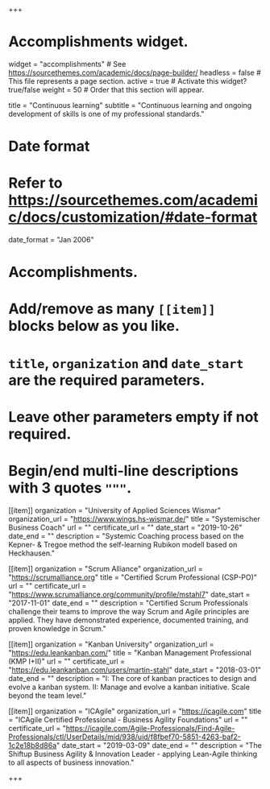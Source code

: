 +++
# Accomplishments widget.
widget = "accomplishments"  # See https://sourcethemes.com/academic/docs/page-builder/
headless = false  # This file represents a page section.
active = true  # Activate this widget? true/false
weight = 50  # Order that this section will appear.

title = "Continuous learning"
subtitle = "Continuous learning and ongoing development of skills is one of my professional standards."

# Date format
#   Refer to https://sourcethemes.com/academic/docs/customization/#date-format
date_format = "Jan 2006"

# Accomplishments.
#   Add/remove as many `[[item]]` blocks below as you like.
#   `title`, `organization` and `date_start` are the required parameters.
#   Leave other parameters empty if not required.
#   Begin/end multi-line descriptions with 3 quotes `"""`.


[[item]]
  organization = "University of Applied Sciences Wismar"
  organization_url = "https://www.wings.hs-wismar.de/"
  title = "Systemischer Business Coach"
  url = ""
  certificate_url = ""
  date_start = "2019-10-26"
  date_end = ""
  description = "Systemic Coaching process based on the Kepner- & Tregoe method the self-learning Rubikon modell based on Heckhausen."


[[item]]
  organization = "Scrum Alliance"
  organization_url = "https://scrumalliance.org"
  title = "Certified Scrum Professional (CSP-PO)"
  url = ""
  certificate_url = "https://www.scrumalliance.org/community/profile/mstahl7"
  date_start = "2017-11-01"
  date_end = ""
  description = "Certified Scrum Professionals challenge their teams to improve the way Scrum and Agile principles are applied. They have demonstrated experience, documented training, and proven knowledge in Scrum."

  
[[item]]
  organization = "Kanban University"
  organization_url = "https://edu.leankanban.com/"
  title = "Kanban Management Professional (KMP I+II)"
  url = ""
  certificate_url = "https://edu.leankanban.com/users/martin-stahl"
  date_start = "2018-03-01"
  date_end = ""
  description = "I: The core of kanban practices to design and evolve a kanban system. II: Manage and evolve a kanban initiative. Scale beyond the team level."
  
[[item]]
  organization = "ICAgile"
  organization_url = "https://icagile.com"
  title = "ICAgile Certified Professional - Business Agility Foundations"
  url = ""
  certificate_url = "https://icagile.com/Agile-Professionals/Find-Agile-Professionals/ctl/UserDetails/mid/938/uid/f8fbef70-5851-4263-baf2-1c2e18b8d86a"
  date_start = "2019-03-09"
  date_end = ""
  description = "The Shiftup Business Agility & Innovation Leader - applying Lean-Agile thinking to all aspects of business innovation."

+++
